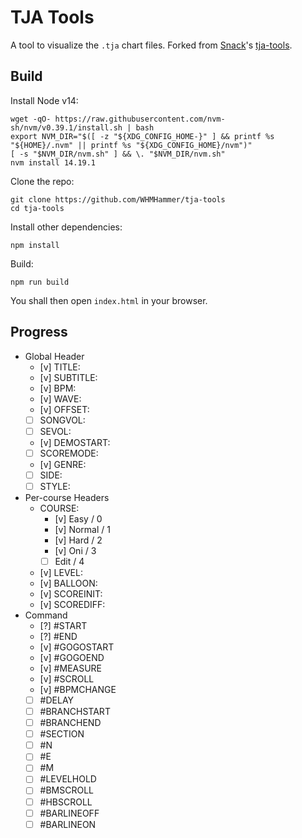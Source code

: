 # TJA Tools

A tool to visualize the `.tja` chart files. Forked from [Snack](https://github.com/Snack-X)'s [tja-tools](https://github.com/Snack-X/tja-tools).

## Build

Install Node v14:

```
wget -qO- https://raw.githubusercontent.com/nvm-sh/nvm/v0.39.1/install.sh | bash
export NVM_DIR="$([ -z "${XDG_CONFIG_HOME-}" ] && printf %s "${HOME}/.nvm" || printf %s "${XDG_CONFIG_HOME}/nvm")"
[ -s "$NVM_DIR/nvm.sh" ] && \. "$NVM_DIR/nvm.sh"
nvm install 14.19.1
```

Clone the repo:

```
git clone https://github.com/WHMHammer/tja-tools
cd tja-tools
```

Install other dependencies:

```
npm install
```

Build:

```
npm run build
```

You shall then open `index.html` in your browser.

## Progress

- Global Header
    - [v] TITLE:
    - [v] SUBTITLE:
    - [v] BPM:
    - [v] WAVE:
    - [v] OFFSET:
    - [ ] SONGVOL:
    - [ ] SEVOL:
    - [v] DEMOSTART:
    - [ ] SCOREMODE:
    - [v] GENRE:
    - [ ] SIDE:
    - [ ] STYLE:
- Per-course Headers
    - COURSE:
        - [v] Easy / 0
        - [v] Normal / 1
        - [v] Hard / 2
        - [v] Oni / 3
        - [ ] Edit / 4
    - [v] LEVEL:
    - [v] BALLOON:
    - [v] SCOREINIT:
    - [v] SCOREDIFF:
- Command
    - [?] #START
    - [?] #END
    - [v] #GOGOSTART
    - [v] #GOGOEND
    - [v] #MEASURE
    - [v] #SCROLL
    - [v] #BPMCHANGE
    - [ ] #DELAY
    - [ ] #BRANCHSTART
    - [ ] #BRANCHEND
    - [ ] #SECTION
    - [ ] #N
    - [ ] #E
    - [ ] #M
    - [ ] #LEVELHOLD
    - [ ] #BMSCROLL
    - [ ] #HBSCROLL
    - [ ] #BARLINEOFF
    - [ ] #BARLINEON
